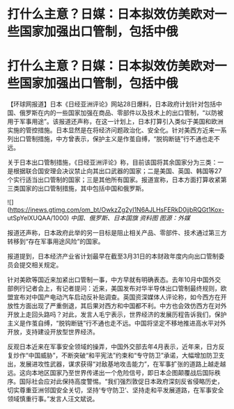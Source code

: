 # 打什么主意？日媒：日本拟效仿美欧对一些国家加强出口管制，包括中俄

# 打什么主意？日媒：日本拟效仿美欧对一些国家加强出口管制，包括中俄

【环球网报道】日本《日经亚洲评论》网站28日爆料，日本政府计划针对包括中国、俄罗斯在内的一些国家加强在商品、零部件以及技术上的出口管制，“以防被用于军事用途”。该报道还声称，在这一计划上，日本打算引入类似于美国和欧洲实施的管控措施。日本显然是在将经济问题政治化、安全化。针对美西方近来一系列出口管制措施，中方曾表示，保护主义是作茧自缚，“脱钩断链”行不通也走不远。

关于日本出口管制措施，《日经亚洲评论》称，目前该国将其余国家分为三类：一是根据联合国安理会决议禁止向其出口武器的国家；二是美国、英国、韩国等27个实行适当出口管制的国家；三是其他所有国家。报道宣称，日本方面打算收紧第三类国家的出口管制措施，其中包括中国和俄罗斯。

![](https://inews.gtimg.com/om_bt/OwkzZg2yI1N6AJLHsFERkD0jjbRQGt1Kox-
utSpYeIXUQAA/1000) _中国、俄罗斯、日本国旗 资料图 图源：外媒_

报道还声称，日本政府此举的另一目标是阻止相关产品、零部件、技术通过第三方转移到“存在军事用途风险”的国家。

报道提到，日本经济产业省计划最早在截至3月31日的本财政年度内向出口管制委员会提交相关规定。

针对美欧等国近来加紧出口管制一事，中方早就有明确表态。去年10月中国外交部例行记者会上，有记者提问：近来，美国发布对华半导体出口管制最终规则，欧盟宣布对中国产电动汽车启动反补贴调查。英国资深媒体人评论称，如今西方在开放性方面出现了严重倒退，其后果对西方和中国都不利。中方也会效仿西方在对外开放上走回头路吗？对此，发言人毛宁表示，世界经济的发展历程告诉我们，保护主义是作茧自缚，“脱钩断链”行不通也走不远。中国将坚定不移地推进高水平对外开放，支持建设开放型世界经济。

反观日本近来在军事安全领域的操弄，中国外交部去年4月表示，近年来，日方反复炒作“中国威胁”，不断突破“和平宪法”约束和“专守防卫”承诺，大幅增加防卫支出，发展进攻性武器，谋求获得“对敌基地攻击能力”，在军事扩张的道路上越走越远。这向本地区国家乃至世界传递出一个危险信号，即日本企图颠覆战后国际秩序。国际社会应对此保持高度警惕。“我们强烈敦促日本政府深刻反省侵略历史，切实尊重亚洲邻国安全关切，坚持‘专守防卫’、坚持走和平发展道路，在军事安全领域慎重行事。”发言人汪文斌说。

